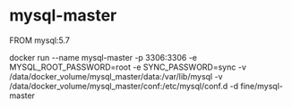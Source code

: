 # mysql-master

FROM mysql:5.7

docker run --name mysql-master -p 3306:3306 -e MYSQL_ROOT_PASSWORD=root -e SYNC_PASSWORD=sync -v /data/docker_volume/mysql_master/data:/var/lib/mysql -v /data/docker_volume/mysql_master/conf:/etc/mysql/conf.d -d fine/mysql-master
